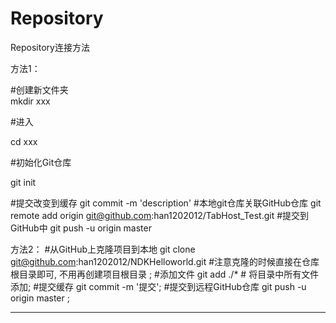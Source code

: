 # Repository
Repository连接方法


方法1：  

#创建新文件夹  
mkdir xxx  

#进入  

cd xxx  

#初始化Git仓库   

git init  

#提交改变到缓存
git commit -m 'description'
#本地git仓库关联GitHub仓库 
git remote add origin git@github.com:han1202012/TabHost_Test.git
#提交到GitHub中 
git push -u origin master

方法2：
#从GitHub上克隆项目到本地 
git clone git@github.com:han1202012/NDKHelloworld.git #注意克隆的时候直接在仓库根目录即可, 不用再创建项目根目录 ;
#添加文件 
git add ./*  # 将目录中所有文件添加;
#提交缓存 
git commit -m '提交';
#提交到远程GitHub仓库 
git push -u origin master ;

---------------------
